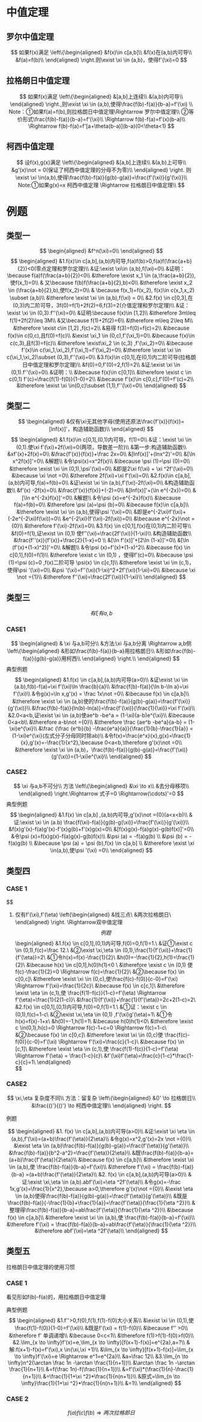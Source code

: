 # 中值定理
## 罗尔中值定理
$$
如果f(x)满足 \left\{\begin{aligned}
&f(x)\in c[a,b]\\
&f(x)在(a,b)内可导\\
&f(a)=f(b)\\
\end{aligned}
\right.则\exist \xi \in (a,b)，使得f'(\xi)=0
$$
## 拉格朗日中值定理
$$
如果f(x)满足 \left\{\begin{aligned}
&[a,b]上连续\\
&(a,b)内可导\\
\end{aligned}
\right.,则\exist \xi \in (a,b),使得\frac{f(b)-f(a)}{b-a}=f'(\xi) \\
Note：①如果f(a)=f(b),则拉格朗日中值定理\Rightarrow 罗尔中值定理\\
②等价形式\frac{f(b)-f(a)}{b-a}=f'(\xi)\\ \Rightarrow f(b)-f(a)=f'(x)(b-a)\\ 
\Rightarrow f(b)-f(a)=f'[a+\theta(b-a)](b-a)(0<\theta<1)
$$
## 柯西中值定理
$$
设f(x),g(x)满足 \left\{\begin{aligned}
&[a,b]上连续\\
&(a,b)上可导\\
&g'(x)\not = 0(保证了柯西中值定理的分母不为零)\\
\end{aligned}
\right. 则\exist \xi \in(a,b),使得\frac{f(b)-f(a)}{g(b)-g(a)}=\frac{f'(\xi)}{g'(\xi)}\\
Note:①如果g(x)=x 柯西中值定理 \Rightarrow 拉格朗日中值定理\\
$$




# 例题
## 类型一
$$
\begin{aligned}
    &f^n(\xi)=0\\
\end{aligned}
$$
$$
\begin{aligned}
    &1.f(x)\in c[a,b],(a,b)内可导,f(a)f(b)>0,f(a)f(\frac{a+b}{2})<0(零点定理和罗尔定理)\\
    &证:\exist \xi\in (a,b),f(\xi)=0\\
    &证明：\because f(a)f(\frac{a+b}{2})<0\\
    &\therefore \exist x_1 \in (a,\frac{a+b}{2}),使f(x_1)=0\\
    & 又\because f(b)f(\frac{a+b}{2},b)<0\\
    &\therefore \exist x_2 \in (\frac{a+b}{2},b),使f(x_2)=0\\
    & \because f(x_1)=f(x_2), f(x)\in c(x_1,x_2) \subset (a,b)\\
    &\therefore \exist \xi \in (a,b),f(\xi) = 0\\
    &2.f(x) \in c[0,3],在(0,3)内二阶可导，3f(0)=f(1)+2f(2)=6,f(3)=2(介值定理和罗尔定理)\\
    &证：\exist \xi \in (0,3).f''(\xi)=0\\
    &证明:\because f(x)\in [1,2]\\
    &\therefore 3m\leq f(1)+2f(2)\leq 3M\\
    &又\because f(1)+2f(2)=6\\
    &\therefore m\leq 2\leq M\\
    &\therefore \exist c\in [1,2] ,f(c)=2\\
    &易得 f(3)=f(0)=f(c)=2\\
    &\because f(x)\in c(0,c),且f(0)=f(c)\\
    &\exist \xi_1 \in (0,c),f'(\xi_1)=0\\
    &\because f(x)\in c(c,3),且f(3)=f(c)\\
    &\therefore \exist\xi_2 \in (c,3) ,f'(\xi_2)=0\\
    &\because f'(x)\in c(\xi_1,\xi_2),f'(\xi_1)=f'(\xi_2)=0\\
    &\therefore \exist \xi \in c(\xi_1,\xi_2)\subset (0,3),f''(\xi)=0\\
    &3.f(x)\in c[0,1],在(0,1)内二阶可导(拉格朗日中值定理和罗尔定理)\\
    &f(0)=0,f'(0)=2,f(1)=2\\
    &证:\exist \xi \in (0,1).f''(\xi)=0\\
    &证明：\\
    &\because f(x)\in c[0,1]\\
    &\therefore \exist c \in c(0,1) f'(c)=\frac{f(1)-f(0)}{1-0}=2\\
    &\because f'(x)\in c[0,c],f'(0)=f'(c)=2\\
    &\therefore \exist \xi \in(0,c)\subset (1,1),f''(\xi)=0\\
\end{aligned}
$$

## 类型二
$$
\begin{aligned}
    &仅有\xi无其他字母(使用还原法\frac{f'(x)}{f(x)}=[lnf(x)]'，构造辅助函数)\\
\end{aligned}
$$
$$
\begin{aligned}
    &1.f(x)\in c[0,1],(0,1)内可导。f(1)=0\\
    &证：\exist \xi \in (0,1).使\xi f'(\xi)+2f(\xi)=0(两项，导数差一阶)\\
    &第一步:构造辅助函数\\
    &xf'(x)+2f(x)=0\\
    &\frac{f'(x)}{f(x)}+\frac 2x=0\\
    &[lnf(x)]'+(lnx^2)'=0\\
    &[\ln x^2f(x)]'=0\\
    &解题\\
    &令\psi(x)=x^2f(x)\\   
    &\because \psi (1)=\psi (0)=0\\
    &\therefore \exist \xi \in (0,1),\psi'(\xi)=0\\
    &即是2\xi f(\xi) + \xi ^2f'(\xi)=0\\
    &\because \xi \not =0\\
    &\therefore 2f(\xi)+\xi f'(\xi)=0\\
    &2.f(x)\in c[a,b],(a,b)内可导,f(a)=f(b)=0\\
    &证\exist \xi \in (a,b),f'(\xi)-2f(\xi)=0\\
    &构造辅助函数\\
    &f'(x) -2f(x)=0\\
    &\frac{f'(x)}{f(x)}+(-2)=0\\
    &[lnf(x)]'+(\ln e^{-2x})=0\\
    &[\ln e^{-2x}f(x)]'=0\\
    &解题\\
    &令\psi (x)=e^{-2x}f(x)\\
    &\because f(a)=f(b)=0\\
    &\therefore \psi (a)=\psi (b)=0\\
    &\because f(x)\in c[a,b]\\
    &\therefore \exist \xi \in (a,b),使得\psi '(\xi)=0\\
    &即是e^{-2\xi}f'(\xi)+(-2e^{-2\xi}f(\xi))=0\\
    &e^{-2\xi}(f'(\xi)-2f(\xi))=0\\
    &\because e^{-2x}\not ={0}\\
    &\therefore f'(\xi)-2f(\xi)=0\\
    &3.f(x) \in c[0,1],f(x)在(0,1)内二阶可导\\
    &f(0)=f(1),证\exist \in (0,1) 使f''(\xi)=\frac{2f'(\xi)}{1-\xi}\\
    &构造辅助函数\\
    &\frac{f''(x)}{f'(x)}+\frac{2}{1-x}=0 \\
    &[\ln f'(x)]'+[2\ln (1-x)]'=0\\
    &[\ln (f'(x)+(1-x)^2)]'=0\\
    &解题\\
    &令\psi (x)=f'(x)*(1-x)^2\\
    &\because f(x) \in c[0,1],f(0)=f(1)\\
    &\therefore \exist c \in (0,1) ，使得f'(c)=0\\
    &\because \psi (1)=\psi (c)=0 ,f(x)二阶可导 \psi(x) \in c[c,1]\\
    &\therefore \exist \xi \in (c,1)，使得\psi '(\xi)=0\\
    &\psi '(\xi)=f''(\xi)(1-\xi)^2+2f'(\xi)(1-\xi)=0\\
    &\because \xi \not ={1}\\
    &\therefore f''(\xi)=\frac{2f'(\xi)}{1-\xi}\\
\end{aligned}
$$
## 类型三
$$
有\xi 有a,b
$$

### CASE1
$$
\begin{aligned}
    & \xi 与a,b可分\\
    &方法:\xi 与a,b分离 \Rightarrow a,b侧\left\{\begin{aligned}
    &形如\frac{f(b)-f(a)}{b-a}用拉格朗日\\
    &形如\frac{f(b)-f(a)}{g(b)-g(a)}用柯西\\
    \end{aligned}
    \right.\\
\end{aligned}
$$
典型例题
$$
\begin{aligned}
    &1.f(x) \in c[a,b],(a,b)内可导(a>0)\\
    &证\exist \xi \in (a.b),f(b)-f(a)=\xi f'(\xi)\ln \frac{b}{a}\\
    &\frac{f(b)-f(a)}{\ln b-\ln a}=\xi f'(\xi)\\
    &令g(x)=\ln x,g'(x) = \frac 1x\not =0\\
    &\because f(x) \in c[a,b]\\
    &\therefore \exist \xi \in (a,b)使的\frac{f(b)-f(a)}{g(b)-g(a)}=\frac{f'(\xi)}{g'(\xi)}\\ 
    &\frac{f(b)-f(a)}{ln(b)-ln(a)}=\frac{f'(\xi)}{\frac{1}{\xi}}=\xi f'(\xi)\\ 
    &2.0<a<b,证\exist \xi \in (a,b)使ae^b -be^a = (1-\xi)(a-b)e^{\xi}\\
    &\because 0<a<b\\
    &\therefore a-b\not ={0}\\
    &\therefore \frac {ae^b -be^a}{a-b} = (1-\xi)e^{\xi}\\
    &\frac {\frac {e^b}{b} -\frac{e^a}{a}}{\frac{1}{b}-\frac{1}{a}} = (1-\xi)e^{\xi}(左式分子分母同时除ab)\\
    &令f(x)=\frac{e^x}{x},g(x)=\frac{1}{x},g'(x)=-\frac{1}{x^2},\because 0<a<b,\therefore g'(x)\not =0\\
    &\therefore \exist \xi \in (a,b)，\frac{f(b)-f(a)}{g(b)-g(a)}=\frac{f'(\xi)}{g'(\xi)}=(1-\xi)e^{\xi}\\
\end{aligned}
$$
### CASE2
$$
\xi 与a,b不可分\\
方法 \left\{\begin{aligned}
&\xi \to x\\
&去分母移项\\
\end{aligned}
\right.\Rightarrow 式子=0 \Rightarrow(\cdots)'=0
$$
典型例题
$$
\begin{aligned}
    &1.f(x) \in c[a,b] ,(a,b)内可导,g'(x)\not ={0}(a<x<b)\\
    &证:\exist \xi \in (a.b) \frac{f(\xi)-f(a)}{g(b)-g(\xi)}=\frac{f'(\xi)}{g'(\xi)}\\
    &f(x)g'(x)-f(a)g'(x)-f'(x)g(b)+f'(x)g(x)=0\\
    &[f(x)g(x)-f(a)g(x)-g(b)f(x)]'=0\\
    &令\psi (x)=f(x)g(x)-f(a)g(x)-g(b)f(x)\\
    &\psi (a) = -f(a)g(b) \\
    &\psi (b) = -f(a)g(b) \\
    &\because \psi (a) = \psi (b),f(x) \in c[a,b] \\
    &\therefore \exist \xi \in(a,b),使\psi '(\xi) =0\\
\end{aligned}
$$

## 类型四 
### CASE 1
$$
1. 仅有f'(\xi),f'(\eta) \left\{\begin{aligned}
&找三点\\
&两次拉格朗日\\
\end{aligned}
\right. \Rightarrow双中值定理
$$
例题
$$
\begin{aligned}
    &1.f(x) \in c[0,1],(0,1)内可导,f(0)=0,f(1)=1.\\
    &证①\exist c \in (0,1),f(c)=\frac 12.\\
    &②\exist \xi,\eta \in (0,1),\frac{1}{f'(\xi)}+\frac{1}{f'(\eta)}=2\\
    &①令h(x)=f(x)-\frac{1}{2}\\
    &h(0)=-\frac{1}{2},h(1)=\frac{1}{2}\\
    &\because h(x) \in c[0,1],h(0)h(1)<0 \\
    &\therefore \exist c \in (0,1) 使f(c)-\frac{1}{2}=0 \Rightarrow f(c)=\frac{1}{2}\\
    &②\because f(x) \in c[0,c]\\
    &\therefore \exist \xi \in (0,c),使\frac{f(c)-f(0)}{c-0}=f'(\xi) \Rightarrow f'(\xi)=\frac{1}{2c}\\
    &\because f(x) \in c[c,1]\\
    &\therefore \exist \eta \in (c,1),使 \frac{f(1)-f(c)}{1-c}=f'(\eta) \Rightarrow f'(\eta)=\frac{1}{2(1-c)}\\
    &\frac{1}{f'(\xi)}+\frac{1}{f'(\eta)}=2c+2(1-c)=2\\
    &2.f(x) \in c[0,1],(0,1)内可导,f(0)=0,f(1)=1.\\
    &①证：\exist c \in (0,1),f(c)=1-c\\
    &②\exist \xi,\eta \in (0,1) ,f'(\xi)g'(\eta)=1\\
    &①令h(x)=f(x)-1+x\\
    &h(0)=-1,h(1)=1\\
    &\because h(0)h(1)<0\\
    &\therefore \exist c \in(0,1),h(c)=0 \Rightarrow f(c)-1+c=0 \Rightarrow f(c)=1-c\\
    &②\because f(x) \in c[0,c]\\
    &\therefore \exist \xi \in (0,c)使 \frac{f(c)-f(0)}{c-0}=f'(\xi) \Rightarrow f'(\xi)=\frac{c}{1-c}\\
    &\because f(x) \in [c,1]\\
    &\therefore \exist \eta \in (c,1),使 \frac{f(1)-f(c)}{1-c}=f'(\eta) \Rightarrow f'(\eta) = \frac{1-c}{c}\\
    &f'(\xi)f'(\eta)=\frac{c}{1-c}*\frac{1-c}{c}=1\\
\end{aligned}   
$$
### CASE2
$$
\xi,\eta 复杂度不同\\
方法：留复杂 \left\{\begin{aligned}
    &()' \to 拉格朗日\\
    &\frac{()'}{()'} \to 柯西中值定理\\
\end{aligned}
\right.
$$

例题

$$
\begin{aligned}
    &1. f(x) \in c[a,b],(a,b)内可导(a>0)\\
    &证:\exist \xi \eta \in (a,b),f'(\xi)=(a+b)\frac{f'(\eta)}{2\eta}\\
    &令g(x)=x^2,g'(x)=2x \not ={0}\\
    &\exist \eta \in (a,b)\frac{f(b)-f(a)}{g(b)-g(a)}=\frac{f'(\eta)}{g'(\eta)}\\
    &\frac{f(b)-f(a)}{b^2-a^2}=\frac{f'(\eta)}{2\eta}\\
    &既\frac{f(b)-f(a)}{b-a}=(a+b)\frac{f'(\eta)}{2\eta}\\
    &\because f(x) \in c[a,b]\\
    &\therefore \exist \xi \in (a,b),使 \frac{f(b)-f(a)}{b-a}=f'(\xi)\\
    &\therefore f'(\xi) =  \frac{f(b)-f(a)}{b-a} =(a+b)\frac{f'(\eta)}{2\eta}\\
    &2. f(x) \in c[a,b],(a,b)内可导(a>0)\\
    &证:\exist \xi,\eta \in (a,b).abf'(\xi)=\eta ^2f'(\eta)\\
    &令g(x)=-\frac 1x,g'(x)=\frac{1}{x^2},\because a>0,\therefore g'(x)\not ={0}\\
    &\exist \eta \in (a,b)使得\frac{f(b)-f(a)}{g(b)-g(a)}=\frac{f'(\eta)}{g'(\eta)}\\
    &既是\frac{f(b)-f(a)}{-\frac{1}{b}+\frac{1}{a}}=\frac{f'(\eta)}{\frac{1}{\eta ^2}}\\
    &整理得\frac{f(b)-f(a)}{b-a}=ab\frac{f'(\eta)}{\frac{1}{\eta ^2}}\\
    &\because f(x) \in c[a,b]\\
    &\therefore \exist \xi \in (a,b),使 \frac{f(b)-f(a)}{b-a}=f'(\xi)\\
    &\therefore f'(\xi) =  \frac{f(b)-f(a)}{b-a}=ab\frac{f'(\eta)}{\frac{1}{\eta ^2}}\\
    &\therefore abf'(\xi)=\eta ^2f'(\eta)\\
\end{aligned}
$$
## 类型五

拉格朗日中值定理的使用习惯

### CASE 1

看见形如f(b)-f(a)的，用拉格朗日中值定理

典型例题
$$
\begin{aligned}
    &1.f''>0,f(0),f(1),f(1)-f(0)大小关系\\
    &\exist \xi \in (0,1),使\frac{f(1)-f(0)}{1-0}=f'(\xi)\\
    &既是f'(\xi) = f(1)-f(0)\\
    &\because f'' >0\\
    &\therefore f' 单调递增\\
    &\because 0<c<1\\
    &\therefore f(1)>f(1)-f(0)>f(0)\\
    &2.\lim_{x \to \infty}f'(x)=e,\lim_{x \to \infty}[f(x+1)-f(x)]=e^{2a},a=?\\
    &解:f(x+1)-f(x)=f'(\xi),x \in(\xi,\xi +1)\\
    &\lim_{x \to \infty}[f(x+1)-f(x)]=\lim_{x \to \infty}f'(\xi)=e \Rightarrow e^1=e^{2a}\\
    &a=\frac 12\\
    &3.\lim_{n \to \infty}n^2(\arctan \frac 1n -\arctan \frac{1}{n+1})\\
    &\arctan \frac 1n -\arctan \frac{1}{n+1}\\
    &=f(\frac 1n)-f(\frac{1}{n+1})\\
    &=f'(\xi)*(\frac{1}{n}-\frac{1}{n+1})\\
    &=\frac{1}{1+\xi ^2}*\frac{1}{n(n+1)}\\
    &原式=\lim_{n \to \infty}\frac{1}{1+\xi ^2}*\frac{1}{n(n+1)}\\
    &=1\\
\end{aligned}
$$
### CASE 2
$$
f(a)f(c)f(b) \Rightarrow 两次拉格郎日
$$